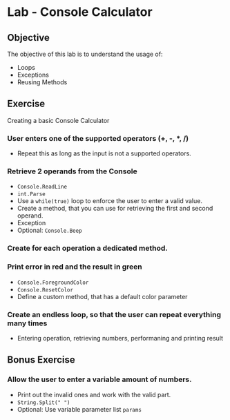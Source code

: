 # Lab - Console Calculator

## Objective
The objective of this lab is to understand the usage of:
* Loops
* Exceptions
* Reusing Methods

## Exercise
Creating a basic Console Calculator

### User enters one of the supported operators (+, -, *, /)
* Repeat this as long as the input is not a supported operators.

### Retrieve 2 operands from the Console
* `Console.ReadLine`
* `int.Parse`
* Use a `while(true)` loop to enforce the user to enter a valid value.
* Create a method, that you can use for retrieving the first and second operand.
* Exception
* Optional: `Console.Beep`

###	Create for each operation a dedicated method.

###	Print error in red and the result in green
* `Console.ForegroundColor`
* `Console.ResetColor`
* Define a custom method, that has a default color parameter

### Create an endless loop, so that the user can repeat everything many times
* Entering operation, retrieving numbers, performaning and printing result


## Bonus Exercise

###	Allow the user to enter a variable amount of numbers.
* Print out the invalid ones and work with the valid part.
* `String.Split(" ")`
* Optional: Use variable parameter list `params`

